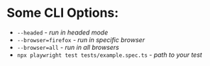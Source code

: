 # Some CLI Options:

- `--headed` _- run in headed mode_
- `--browser=firefox` _- run in specific browser_
- `--browser=all` _- run in all browsers_
- `npx playwright test tests/example.spec.ts` _- path to your test_

